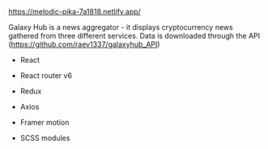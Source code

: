 https://melodic-pika-7a1818.netlify.app/

Galaxy Hub is a news aggregator  - it displays cryptocurrency news gathered from three different services. Data is downloaded through the API (https://github.com/raev1337/galaxyhub_API)

- React
- React router v6

- Redux
- Axios

- Framer motion
- SCSS modules
